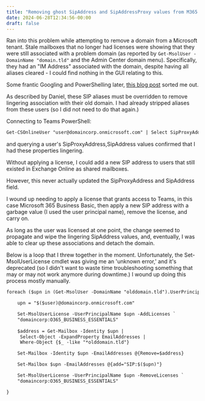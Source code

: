 ```yaml
---
title: "Removing ghost SipAddress and SipAddressProxy values from M365 user accounts"
date: 2024-06-28T12:34:56-00:00
draft: false
---
```


Ran into this problem while attempting to remove a domain from a Microsoft tenant. Stale mailboxes that no longer had licenses were showing that they were still associated with a problem domain (as reported by `Get-MsolUser -DomainName "domain.tld"` and the Admin Center domain menu). Specifically, they had an "IM Address" associated with the domain, despite having all aliases cleared - I could find nothing in the GUI relating to this.

Some frantic Googling and PowerShelling later, [this blog post](https://blog.danielburrowes.com/2023/09/unable-to-remove-sip-aliases-microsoft-365.html) sorted me out.

As described by Daniel, these SIP aliases must be overridden to remove lingering association with their old domain. I had already stripped aliases from these users (so I did not need to do that again.)

Connecting to Teams PowerShell:

```txt
Get-CSOnlineUser "user@domaincorp.onmicrosoft.com" | Select SipProxyAddress,SipAddress | Format-List
```

and querying a user's SipProxyAddress,SipAddress values confirmed that I had these properties lingering.

Without applying a license, I could add a new SIP address to users that still existed in Exchange Online as shared mailboxes.

However, this never actually updated the SipProxyAddress and SipAddress field.

I wound up needing to apply a license that grants access to Teams, in this case Microsoft 365 Business Basic, then apply a new SIP address with a garbage value (I used the user principal name), remove the license, and carry on.

As long as the user was licensed at one point, the change seemed to propagate and wipe the lingering SipAddress values, and, eventually, I was able to clear up these associations and detach the domain.

Below is a loop that I threw together in the moment. Unfortunately, the Set-MsolUserLicense cmdlet was giving me an 'unknown error,' and it's deprecated (so I didn't want to waste time troubleshooting something that may or may not work anymore during downtime.) I wound up doing this process mostly manually.

```txt
foreach ($upn in (Get-MsolUser -DomainName "olddomain.tld").UserPrincipalName) {

    upn = "$($user)@domaincorp.onmicrosoft.com"

    Set-MsolUserLicense -UserPrincipalName $upn -AddLicenses `
    "domaincorp:O365_BUSINESS_ESSENTIALS"
    
    $address = Get-Mailbox -Identity $upn |
     Select-Object -ExpandProperty EmailAddresses |
     Where-Object {$_ -like "*olddomain.tld"}

    Set-Mailbox -Identity $upn -EmailAddresses @{Remove=$address}

    Set-Mailbox $upn -EmailAddresses @{add="SIP:$($upn)"}

    Set-MsolUserLicense -UserPrincipalName $upn -RemoveLicenses `
    "domaincorp:O365_BUSINESS_ESSENTIALS"

}
```